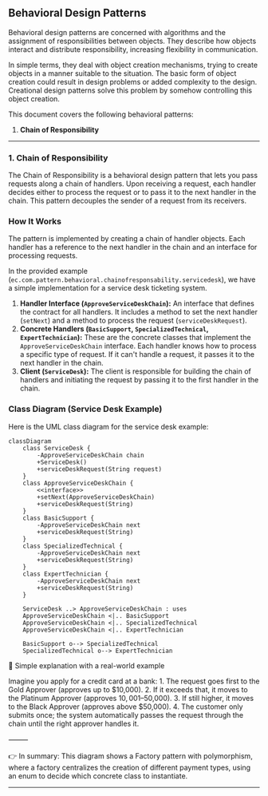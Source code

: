 ## Behavioral Design Patterns

Behavioral design patterns are concerned with algorithms and the assignment of responsibilities between objects. They describe how objects interact and distribute responsibility, increasing flexibility in communication.

In simple terms, they deal with object creation mechanisms, trying to create objects in a manner suitable to the situation. The basic form of object creation could result in design problems or added complexity to the design. Creational design patterns solve this problem by somehow controlling this object creation.

This document covers the following behavioral patterns:
1.  **Chain of Responsibility**

---

### 1. Chain of Responsibility

The Chain of Responsibility is a behavioral design pattern that lets you pass requests along a chain of handlers. Upon receiving a request, each handler decides either to process the request or to pass it to the next handler in the chain. This pattern decouples the sender of a request from its receivers.

### How It Works

The pattern is implemented by creating a chain of handler objects. Each handler has a reference to the next handler in the chain and an interface for processing requests.

In the provided example (`ec.com.pattern.behavioral.chainofresponsability.servicedesk`), we have a simple implementation for a service desk ticketing system.

1.  **Handler Interface (`ApproveServiceDeskChain`):** An interface that defines the contract for all handlers. It includes a method to set the next handler (`setNext`) and a method to process the request (`serviceDeskRequest`).
2.  **Concrete Handlers (`BasicSupport`, `SpecializedTechnical`, `ExpertTechnician`):** These are the concrete classes that implement the `ApproveServiceDeskChain` interface. Each handler knows how to process a specific type of request. If it can't handle a request, it passes it to the next handler in the chain.
3.  **Client (`ServiceDesk`):** The client is responsible for building the chain of handlers and initiating the request by passing it to the first handler in the chain.

### Class Diagram (Service Desk Example)

Here is the UML class diagram for the service desk example:

```mermaid
classDiagram
    class ServiceDesk {
        -ApproveServiceDeskChain chain
        +ServiceDesk()
        +serviceDeskRequest(String request)
    }
    class ApproveServiceDeskChain {
        <<interface>>
        +setNext(ApproveServiceDeskChain)
        +serviceDeskRequest(String)
    }
    class BasicSupport {
        -ApproveServiceDeskChain next
        +serviceDeskRequest(String)
    }
    class SpecializedTechnical {
        -ApproveServiceDeskChain next
        +serviceDeskRequest(String)
    }
    class ExpertTechnician {
        -ApproveServiceDeskChain next
        +serviceDeskRequest(String)
    }
    
    ServiceDesk ..> ApproveServiceDeskChain : uses
    ApproveServiceDeskChain <|.. BasicSupport
    ApproveServiceDeskChain <|.. SpecializedTechnical
    ApproveServiceDeskChain <|.. ExpertTechnician
    
    BasicSupport o--> SpecializedTechnical
    SpecializedTechnical o--> ExpertTechnician
```
🔹 Simple explanation with a real-world example

Imagine you apply for a credit card at a bank:
	1.	The request goes first to the Gold Approver (approves up to $10,000).
	2.	If it exceeds that, it moves to the Platinum Approver (approves $10,001–$50,000).
	3.	If still higher, it moves to the Black Approver (approves above $50,000).
	4.	The customer only submits once; the system automatically passes the request through the chain until the right approver handles it.

⸻

👉 In summary:
This diagram shows a Factory pattern with polymorphism, where a factory centralizes the creation of different payment types, using an enum to decide which concrete class to instantiate.

---
